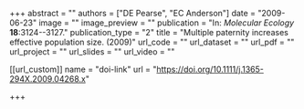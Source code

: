 +++
abstract = "" 
authors = ["DE Pearse", "EC Anderson"] 
date = "2009-06-23" 
image = "" 
image_preview = "" 
publication = "In: _Molecular Ecology_ **18**:3124--3127." 
publication_type = "2" 
title = "Multiple paternity increases effective population size. (2009)" 
url_code = "" 
url_dataset = "" 
url_pdf = "" 
url_project = "" 
url_slides = "" 
url_video = "" 


[[url_custom]]
name = "doi-link"
url = "https://doi.org/10.1111/j.1365-294X.2009.04268.x"

+++
